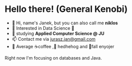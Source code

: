 # Hello there! (General Kenobi)
- 👋 Hi, name's Janek, but you can also call me **niklos**
- 👀 Interested in Data Science 🐍
- 🧮 studying **Applied Computer Science @ JU**
- 📫 Contact me via jurasz.jan@gmail.com
- 🚀 Average ☕coffee ,🦔 hedhehog and 🍂fall enyojer



Right now I'm focusing on databases and Java.
<!---


--->
